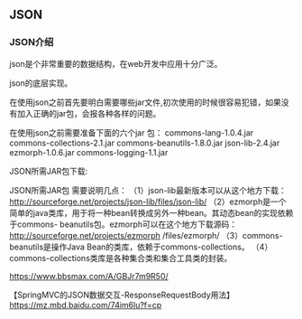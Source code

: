 ## JSON  

### JSON介绍

json是个非常重要的数据结构，在web开发中应用十分广泛。

json的底层实现。

在使用json之前首先要明白需要哪些jar文件,初次使用的时候很容易犯错，如果没有加入正确的jar包，会报各种各样的问题。  

在使用json之前需要准备下面的六个jar 包：
commons-lang-1.0.4.jar 
commons-collections-2.1.jar 
commons-beanutils-1.8.0.jar 
json-lib-2.4.jar 
ezmorph-1.0.6.jar 
commons-logging-1.1.jar

JSON所需JAR包下载:

JSON所需JAR包
需要说明几点：
（1）json-lib最新版本可以从这个地方下载：http://sourceforge.net/projects/json-lib/files/json-lib/
（2）ezmorph是一个简单的java类库，用于将一种bean转换成另外一种bean。其动态bean的实现依赖于commons-
beanutils包。ezmorph可以在这个地方下载源码：http://sourceforge.net/projects/ezmorph
/files/ezmorph/
（3）commons-beanutils是操作Java Bean的类库，依赖于commons-collections。
（4）commons-collections类库是各种集合类和集合工具类的封装。


https://www.bbsmax.com/A/GBJr7m9R50/

【SpringMVC的JSON数据交互-ResponseRequestBody用法】  
https://mz.mbd.baidu.com/74im6lu?f=cp